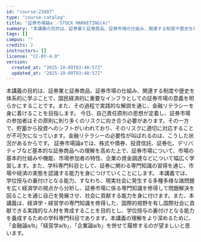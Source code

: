 ```yaml
---
id: "course:23487"
type: "course-catalog"
title: "証券市場論a ／STOCK MARKETING(A)"
summary: "本講義の目的は、証券業と証券商品、証券市場の仕組み、関連する制度や歴史を体系的に学ぶことで、国民経済的に重要なインフラとしての証券市場の意義を明らかにすることです。また、その過程で実践的な解説を通じ、金融リテラシーを身に着けることを目指しま…"
tags: []
campus: ""
credits: 2
instructors: []
license: "CC-BY-4.0"
version:
  created_at: "2025-10-09T03:48:57Z"
  updated_at: "2025-10-09T03:48:57Z"
---
```

本講義の目的は、証券業と証券商品、証券市場の仕組み、関連する制度や歴史を体系的に学ぶことで、国民経済的に重要なインフラとしての証券市場の意義を明らかにすることです。また、その過程で実践的な解説を通じ、金融リテラシーを身に着けることを目指します。 今日、自己責任原則の思想が定着し、証券市場の参加者はその原則に則り多くのリスクに向き合う必要があります。その一方で、貯蓄から投資へのシフトがいわれており、そのリスクに適切に対応することが不可欠になっています。金融リテラシーの必要性が叫ばれるのは、こうした状況があるからです。 証券市場論aでは、株式や債券、投資信託、証券化、デリバティブなど基本的な証券商品への理解を高めた上で、証券市場について、市場の基本的仕組みや機能、市場参加者の特性、企業の資金調達などについて幅広く学習します。また、学科専門科目として、証券に関わる専門知識の習得を通じ、市場や経済の実態を認識する能力を身につけていくことにします。 本講義では、学位授与の裏付けとなる能力、すなわち、現実社会に発生する多種多様な諸問題を広く経済学の視点から分析し、証券市場に係る専門知識を修得して問題解決を図ることを通じ自己を発展させ、社会に貢献する能力を身に付けます。また、本講義は、経済学・経営学の専門知識を修得した、国際的視野を有し国際社会に貢献できる実践的な人材を育成することを目的とし、学位授与の裏付けとなる能力を養成するための学科専門科目であります。本講義の理解をより深めるために、「金融論a/b」「経営学a/b」、「企業論a/b」を併せて履修するのが望ましいと思います。
